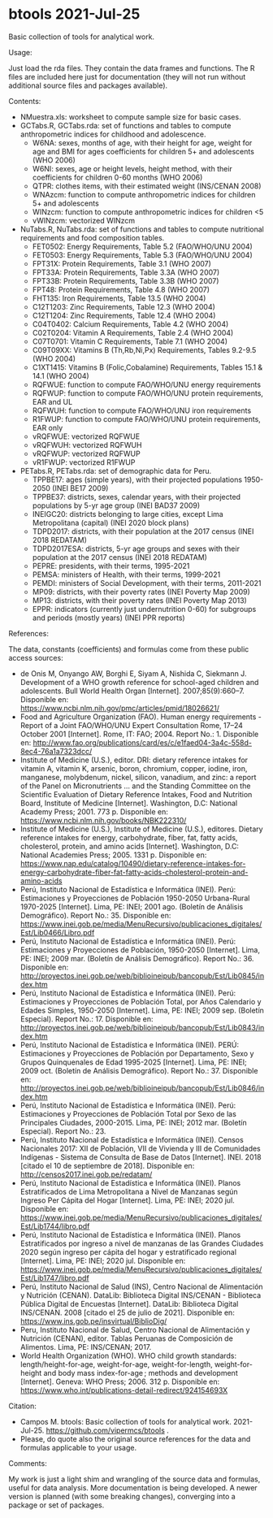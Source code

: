 # btools 2021-Jul-25

Basic collection of tools for analytical work.

Usage:

Just load the rda files. They contain the data frames and functions. The R files are included here just for documentation (they will not run without additional source files and packages available).

Contents:

- NMuestra.xls: worksheet to compute sample size for basic cases.
- GCTabs.R, GCTabs.rda: set of functions and tables to compute anthropometric indices for childhood and adolescence.
  - W6NA: sexes, months of age, with their height for age, weight for age and BMI for ages coefficients for children 5+ and adolescents (WHO 2006)
  - W6NI: sexes, age or height levels, height method, with their coefficients for children 0-60 months (WHO 2006)
  - QTPR: clothes items, with their estimated weight (INS/CENAN 2008)
  - WNAzcm: function to compute anthropometric indices for children 5+ and adolescents
  - WINzcm: function to compute anthropometric indices for children <5
  - vWINzcm: vectorized WINzcm
- NuTabs.R, NuTabs.rda: set of functions and tables to compute nutritional requirements and food composition tables.
  - FET0502: Energy Requirements, Table 5.2 (FAO/WHO/UNU 2004)
  - FET0503: Energy Requirements, Table 5.3 (FAO/WHO/UNU 2004)
  - FPT31X: Protein Requirements, Table 3.1 (WHO 2007)
  - FPT33A: Protein Requirements, Table 3.3A (WHO 2007)
  - FPT33B: Protein Requirements, Table 3.3B (WHO 2007)
  - FPT48: Protein Requirements, Table 4.8 (WHO 2007)
  - FHT135: Iron Requirements, Table 13.5 (WHO 2004)
  - C12T1203: Zinc Requirements, Table 12.3 (WHO 2004)
  - C12T1204: Zinc Requirements, Table 12.4 (WHO 2004)
  - C04T0402: Calcium Requirements, Table 4.2 (WHO 2004)
  - C02T0204: Vitamin A Requirements, Table 2.4 (WHO 2004)
  - C07T0701: Vitamin C Requirements, Table 7.1 (WHO 2004)
  - C09T09XX: Vitamins B (Th,Rb,Ni,Px) Requirements, Tables 9.2-9.5 (WHO 2004)
  - C1XT1415: Vitamins B (Folic,Cobalamine) Requirements, Tables 15.1 & 14.1 (WHO 2004)
  - RQFWUE: function to compute FAO/WHO/UNU energy requirements
  - RQFWUP: function to compute FAO/WHO/UNU protein requirements, EAR and UL
  - RQFWUH: function to compute FAO/WHO/UNU iron requirements
  - R1FWUP: function to compute FAO/WHO/UNU protein requirements, EAR only
  - vRQFWUE: vectorized RQFWUE
  - vRQFWUH: vectorized RQFWUH
  - vRQFWUP: vectorized RQFWUP
  - vR1FWUP: vectorized R1FWUP
- PETabs.R, PETabs.rda: set of demographic data for Peru.
  - TPPBE17: ages (simple years), with their projected populations 1950-2050 (INEI BE17 2009)
  - TPPBE37: districts, sexes, calendar years, with their projected populations by 5-yr age group (INEI BAD37 2009)
  - INEIGC20: districts belonging to large cities, except Lima Metropolitana (capital) (INEI 2020 block plans)
  - TDPD2017: districts, with their population at the 2017 census (INEI 2018 REDATAM)
  - TDPD2017ESA: districts, 5-yr age groups and sexes with their population at the 2017 census (INEI 2018 REDATAM)
  - PEPRE: presidents, with their terms, 1995-2021
  - PEMSA: ministers of Health, with their terms, 1999-2021
  - PEMDI: ministers of Social Development, with their terms, 2011-2021
  - MP09: districts, with their poverty rates (INEI Poverty Map 2009)
  - MP13: districts, with their poverty rates (INEI Poverty Map 2013)
  - EPPR: indicators (currently just undernutrition 0-60) for subgroups and periods (mostly years) (INEI PPR reports)

References:

The data, constants (coefficients) and formulas come from these public access sources:

- de Onis M, Onyango AW, Borghi E, Siyam A, Nishida C, Siekmann J. Development of a WHO growth reference for school-aged children and adolescents. Bull World Health Organ [Internet]. 2007;85(9):660–7. Disponible en: https://www.ncbi.nlm.nih.gov/pmc/articles/pmid/18026621/
- Food and Agriculture Organization (FAO). Human energy requirements - Report of a Joint FAO/WHO/UNU Expert Consultation Rome, 17–24 October 2001 [Internet]. Rome, IT: FAO; 2004. Report No.: 1. Disponible en: http://www.fao.org/publications/card/es/c/e1faed04-3a4c-558d-8ec4-76a1a7323dcc/
- Institute of Medicine (U.S.), editor. DRI: dietary reference intakes for vitamin A, vitamin K, arsenic, boron, chromium, copper, iodine, iron, manganese, molybdenum, nickel, silicon, vanadium, and zinc: a report of the Panel on Micronutrients ... and the Standing Committee on the Scientific Evaluation of Dietary Reference Intakes, Food and Nutrition Board, Institute of Medicine [Internet]. Washington, D.C: National Academy Press; 2001. 773 p. Disponible en: https://www.ncbi.nlm.nih.gov/books/NBK222310/
- Institute of Medicine (U.S.), Institute of Medicine (U.S.), editores. Dietary reference intakes for energy, carbohydrate, fiber, fat, fatty acids, cholesterol, protein, and amino acids [Internet]. Washington, D.C: National Academies Press; 2005. 1331 p. Disponible en: https://www.nap.edu/catalog/10490/dietary-reference-intakes-for-energy-carbohydrate-fiber-fat-fatty-acids-cholesterol-protein-and-amino-acids
- Perú, Instituto Nacional de Estadística e Informática (INEI). Perú: Estimaciones y Proyecciones de Población 1950-2050 Urbana-Rural 1970-2025 [Internet]. Lima, PE: INEI; 2001 ago. (Boletín de Análisis Demográfico). Report No.: 35. Disponible en: https://www.inei.gob.pe/media/MenuRecursivo/publicaciones_digitales/Est/Lib0466/Libro.pdf
- Perú, Instituto Nacional de Estadística e Informática (INEI). Perú: Estimaciones y Proyecciones de Población, 1950-2050 [Internet]. Lima, PE: INEI; 2009 mar. (Boletín de Análisis Demográfico). Report No.: 36. Disponible en: http://proyectos.inei.gob.pe/web/biblioineipub/bancopub/Est/Lib0845/index.htm
- Perú, Instituto Nacional de Estadística e Informática (INEI). Perú: Estimaciones y Proyecciones de Población Total, por Años Calendario y Edades Simples, 1950-2050 [Internet]. Lima, PE: INEI; 2009 sep. (Boletín Especial). Report No.: 17. Disponible en: http://proyectos.inei.gob.pe/web/biblioineipub/bancopub/Est/Lib0843/index.htm
- Perú, Instituto Nacional de Estadística e Informática (INEI). PERÚ: Estimaciones y Proyecciones de Población por Departamento, Sexo y Grupos Quinquenales de Edad 1995-2025 [Internet]. Lima, PE: INEI; 2009 oct. (Boletín de Análisis Demográfico). Report No.: 37. Disponible en: http://proyectos.inei.gob.pe/web/biblioineipub/bancopub/Est/Lib0846/index.htm
- Perú, Instituto Nacional de Estadística e Informática (INEI). Perú: Estimaciones y Proyecciones de Población Total por Sexo de las Principales Ciudades, 2000-2015. Lima, PE: INEI; 2012 mar. (Boletín Especial). Report No.: 23. 
- Perú, Instituto Nacional de Estadística e Informática (INEI). Censos Nacionales 2017: XII de Población, VII de Vivienda y III de Comunidades Indígenas - Sistema de Consulta de Base de Datos [Internet]. INEI. 2018 [citado el 10 de septiembre de 2018]. Disponible en: http://censos2017.inei.gob.pe/redatam/
- Perú, Instituto Nacional de Estadística e Informática (INEI). Planos Estratificados de Lima Metropolitana a Nivel de Manzanas según Ingreso Per Cápita del Hogar [Internet]. Lima, PE: INEI; 2020 jul. Disponible en: https://www.inei.gob.pe/media/MenuRecursivo/publicaciones_digitales/Est/Lib1744/libro.pdf
- Perú, Instituto Nacional de Estadística e Informática (INEI). Planos Estratificados por ingreso a nivel de manzanas de las Grandes Ciudades 2020 según ingreso per cápita del hogar y estratificado regional [Internet]. Lima, PE: INEI; 2020 jul. Disponible en: https://www.inei.gob.pe/media/MenuRecursivo/publicaciones_digitales/Est/Lib1747/libro.pdf
- Perú, Instituto Nacional de Salud (INS), Centro Nacional de Alimentación y Nutrición (CENAN). DataLib: Biblioteca Digital INS/CENAN - Biblioteca Pública Digital de Encuestas [Internet]. DataLib: Biblioteca Digital INS/CENAN. 2008 [citado el 25 de julio de 2021]. Disponible en: https://www.ins.gob.pe/insvirtual/BiblioDig/
- Peru, Instituto Nacional de Salud, Centro Nacional de Alimentación y Nutrición (CENAN), editor. Tablas Peruanas de Composición de Alimentos. Lima, PE: INS/CENAN; 2017. 
- World Health Organization (WHO). WHO child growth standards: length/height-for-age, weight-for-age, weight-for-length, weight-for-height and body mass index-for-age ; methods and development [Internet]. Geneva: WHO Press; 2006. 312 p. Disponible en: https://www.who.int/publications-detail-redirect/924154693X

Citation:

- Campos M. btools: Basic collection of tools for analytical work. 2021-Jul-25. https://github.com/vipermcs/btools .
- Please, do quote also the original source references for the data and formulas applicable to your usage.

Comments:

My work is just a light shim and wrangling of the source data and formulas, useful for data analysis.
More documentation is being developed.
A newer version is planned (with some breaking changes), converging into a package or set of packages.
